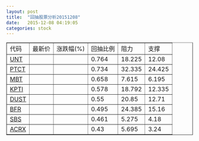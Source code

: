 ```yaml
---
layout: post
title:  "回抽股票分析20151208"
date:   2015-12-08 04:19:05
categories: stock
---
```

<script type="text/javascript">
var stockList = []
stockList.push('gb_unt');
stockList.push('gb_ptct');
stockList.push('gb_mbt');
stockList.push('gb_kpti');
stockList.push('gb_dust');
stockList.push('gb_bfr');
stockList.push('gb_sbs');
stockList.push('gb_acrx');
</script>
<table border="1">
 <tr>
 <td>代码</td>
 <td>最新价</td>
 <td>涨跌幅(%)</td>
 <td>回抽比例</td>
 <td>阻力</td>
 <td>支撑</td>
</tr>
  <tr id="unt">
  <td><a href="http://stock.finance.sina.com.cn/usstock/quotes/UNT.html" target="_blank">UNT</a></td><td></td><td></td><td>0.764</td><td>18.225</td><td>12.08</td></tr>
  <tr id="ptct">
  <td><a href="http://stock.finance.sina.com.cn/usstock/quotes/PTCT.html" target="_blank">PTCT</a></td><td></td><td></td><td>0.734</td><td>32.335</td><td>24.425</td></tr>
  <tr id="mbt">
  <td><a href="http://stock.finance.sina.com.cn/usstock/quotes/MBT.html" target="_blank">MBT</a></td><td></td><td></td><td>0.658</td><td>7.615</td><td>6.195</td></tr>
  <tr id="kpti">
  <td><a href="http://stock.finance.sina.com.cn/usstock/quotes/KPTI.html" target="_blank">KPTI</a></td><td></td><td></td><td>0.578</td><td>18.792</td><td>12.335</td></tr>
  <tr id="dust">
  <td><a href="http://stock.finance.sina.com.cn/usstock/quotes/DUST.html" target="_blank">DUST</a></td><td></td><td></td><td>0.55</td><td>20.85</td><td>12.71</td></tr>
  <tr id="bfr">
  <td><a href="http://stock.finance.sina.com.cn/usstock/quotes/BFR.html" target="_blank">BFR</a></td><td></td><td></td><td>0.495</td><td>24.385</td><td>15.16</td></tr>
  <tr id="sbs">
  <td><a href="http://stock.finance.sina.com.cn/usstock/quotes/SBS.html" target="_blank">SBS</a></td><td></td><td></td><td>0.461</td><td>5.275</td><td>4.18</td></tr>
  <tr id="acrx">
  <td><a href="http://stock.finance.sina.com.cn/usstock/quotes/ACRX.html" target="_blank">ACRX</a></td><td></td><td></td><td>0.43</td><td>5.695</td><td>3.24</td></tr>
</table>
